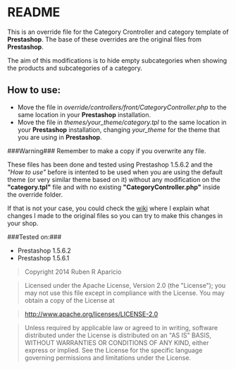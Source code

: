 README
======

This is an override file for the Category Crontroller and category template of **Prestashop**. The base of these overrides are the original files from **Prestashop**.

The aim of this modifications is to hide empty subcategories when showing the products and subcategories of a category.

How to use:
-----------
- Move the file in _override/controllers/front/CategoryController.php_ to the same location in your **Prestashop** installation.
- Move the file in _themes/your_theme/category.tpl_ to the same location in your **Prestashop** installation, changing _your_theme_ for the theme that you are using in **Prestashop**.

###Warning###
Remember to make a copy if you overwrite any file.

These files has been done and tested using Prestashop 1.5.6.2 and the _"How to use"_ before is intented to be used when you are using the default theme (or very similar theme based on it) without any modification on the **"category.tpl"** file and with no existing **"CategoryController.php"** inside the override folder.

If that is not your case, you could check the [wiki](https://github.com/rubrodapa/Empty-Categories-Controller/wiki) where I explain what changes I made to the original files so you can try to make this changes in your shop.

###Tested on:###

- Prestashop 1.5.6.2
- Prestashop 1.5.6.1

> Copyright 2014 Ruben R Aparicio

>Licensed under the Apache License, Version 2.0 (the "License");
you may not use this file except in compliance with the License.
You may obtain a copy of the License at

>    http://www.apache.org/licenses/LICENSE-2.0

>Unless required by applicable law or agreed to in writing, software
distributed under the License is distributed on an "AS IS" BASIS,
WITHOUT WARRANTIES OR CONDITIONS OF ANY KIND, either express or implied.
See the License for the specific language governing permissions and
limitations under the License.
